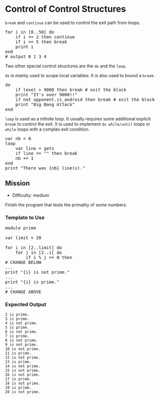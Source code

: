# Control of Control Structures

`break` and `continue` can be used to control the exit path from loops.

<pre class="hl"><span class="hl kwa">for</span> i <span class="hl kwa">in</span> <span class="hl opt">[</span><span class="hl num">0</span><span class="hl opt">.</span><span class="hl num">.50</span><span class="hl opt">[</span> <span class="hl kwa">do</span>
	<span class="hl kwa">if</span> i <span class="hl opt">==</span> <span class="hl num">2</span> <span class="hl kwa">then continue</span>
	<span class="hl kwa">if</span> i <span class="hl opt">==</span> <span class="hl num">5</span> <span class="hl kwa">then break</span>
	print i
<span class="hl kwa">end</span>
<span class="hl slc"># output 0 1 3 4</span>
</pre>

Two other special control structures are the `do` and the `loop`.

`do` is mainly used to scope local variables. It is also used to bound a `break`.

<pre class="hl"><span class="hl kwa">do</span>
	<span class="hl kwa">if</span> level &gt; <span class="hl num">9000</span> <span class="hl kwa">then break</span> <span class="hl slc"># exit the block</span>
	print <span class="hl str">&quot;It's over 9000!!&quot;</span>
	<span class="hl kwa">if not</span> opponent<span class="hl opt">.</span>is_android <span class="hl kwa">then break</span> <span class="hl slc"># exit the block</span>
	print <span class="hl str">&quot;Big Bang Attack&quot;</span>
<span class="hl kwa">end</span>
</pre>

`loop` is used as a infinite loop. It usually requires some additional explicit `break` to control the exit.
It is used to implement `do while/until` loops or `while` loops with a complex exit condition.

<pre class="hl"><span class="hl kwa">var</span> nb <span class="hl opt">=</span> <span class="hl num">0</span>
<span class="hl kwa">loop</span>
	<span class="hl kwa">var</span> line <span class="hl opt">=</span> gets
	<span class="hl kwa">if</span> line <span class="hl opt">==</span> <span class="hl str">&quot;&quot;</span> <span class="hl kwa">then break</span>
	nb <span class="hl opt">+=</span> <span class="hl num">1</span>
<span class="hl kwa">end</span>
print <span class="hl str">&quot;There was</span> <span class="hl esc">{nb}</span> <span class="hl str">line(s).&quot;</span>
</pre>

## Mission

* Difficulty: medium

Finish the program that tests the primality of some numbers.

### Template to Use

<pre class="hl"><span class="hl kwa">module</span> prime

<span class="hl kwa">var</span> limit <span class="hl opt">=</span> <span class="hl num">20</span>

<span class="hl kwa">for</span> i <span class="hl kwa">in</span> <span class="hl opt">[</span><span class="hl num">2</span><span class="hl opt">..</span>limit<span class="hl opt">]</span> <span class="hl kwa">do</span>
	<span class="hl kwa">for</span> j <span class="hl kwa">in</span> <span class="hl opt">[</span><span class="hl num">2</span><span class="hl opt">..</span>i<span class="hl opt">[</span> <span class="hl kwa">do</span>
		<span class="hl kwa">if</span> i <span class="hl opt">%</span> j <span class="hl opt">==</span> <span class="hl num">0</span> <span class="hl kwa">then</span>
<span class="hl slc"># CHANGE BELOW</span>
<span class="hl opt">...</span>
print <span class="hl str">&quot;</span><span class="hl esc">{i}</span> <span class="hl str">is not prime.&quot;</span>
<span class="hl opt">...</span>
print <span class="hl str">&quot;</span><span class="hl esc">{i}</span> <span class="hl str">is prime.&quot;</span>
<span class="hl opt">...</span>
<span class="hl slc"># CHANGE ABOVE</span>
</pre>

### Expected Output

	2 is prime.
	3 is prime.
	4 is not prime.
	5 is prime.
	6 is not prime.
	7 is prime.
	8 is not prime.
	9 is not prime.
	10 is not prime.
	11 is prime.
	12 is not prime.
	13 is prime.
	14 is not prime.
	15 is not prime.
	16 is not prime.
	17 is prime.
	18 is not prime.
	19 is prime.
	20 is not prime.
